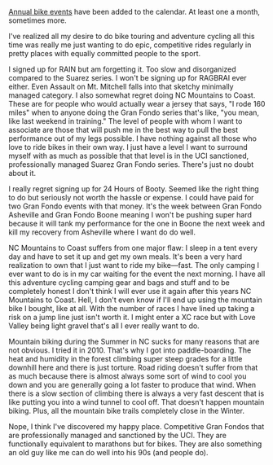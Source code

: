 [Annual bike events](../Bikes/Annual%20bike%20events.md) have been added to the calendar. At least one a month, sometimes more.

I've realized all my desire to do bike touring and adventure cycling all this time was really me just wanting to do epic, competitive rides regularly in pretty places with equally committed people to the sport.

I signed up for RAIN but am forgetting it. Too slow and disorganized compared to the Suarez series. I won't be signing up for RAGBRAI ever either. Even Assault on Mt. Mitchell falls into that sketchy minimally managed category. I also somewhat regret doing NC Mountains to Coast. These are for people who would actually wear a jersey that says, "I rode 160 miles" when to anyone doing the Gran Fondo series that's like, "you mean, like last weekend in training." The level of people with whom I want to associate are those that will push me in the best way to pull the best performance out of my legs possible. I have nothing against all those who love to ride bikes in their own way. I just have a level I want to surround myself with as much as possible that that level is in the UCI sanctioned, professionally managed Suarez Gran Fondo series. There's just no doubt about it.

I really regret signing up for 24 Hours of Booty. Seemed like the right thing to do but seriously not worth the hassle or expense. I could have paid for two Gran Fondo events with that money. It's the week between Gran Fondo Asheville and Gran Fondo Boone meaning I won't be pushing super hard because it will tank my performance for the one in Boone the next week and kill my recovery from Asheville where I want do do well.

NC Mountains to Coast suffers from one major flaw: I sleep in a tent every day and have to set it up and get my own meals. It's been a very hard realization to own that I just want to ride my bike—fast. The only camping I ever want to do is in my car waiting for the event the next morning. I have all this adventure cycling camping gear and bags and stuff and to be completely honest I don't think I will ever use it again after this years NC Mountains to Coast. Hell, I don't even know if I'll end up using the mountain bike I bought, like at all. With the number of races I have lined up taking a risk on a jump line just isn't worth it. I might enter a XC race but with Love Valley being light gravel that's all I ever really want to do.

Mountain biking during the Summer in NC sucks for many reasons that are not obvious. I tried it in 2010. That's why I got into paddle-boarding. The heat and humidity in the forest climbing super steep grades for a little downhill here and there is just torture. Road riding doesn't suffer from that as much because there is almost always some sort of wind to cool you down and you are generally going a lot faster to produce that wind. When there is a slow section of climbing there is always a very fast descent that is like putting you into a wind tunnel to cool off. That doesn't happen mountain biking. Plus, all the mountain bike trails completely close in the Winter.

Nope, I think I've discovered my happy place. Competitive Gran Fondos that are professionally managed and sanctioned by the UCI. They are functionally equivalent to marathons but for bikes. They are also something an old guy like me can do well into his 90s (and people do).

